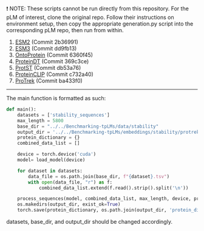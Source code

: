 :exclamation: NOTE: These scripts cannot be run directly from this repository. For the pLM of interest, clone the original repo. Follow their instructions on environment setup, then copy the appropriate generation.py script into the corresponding pLM repo, then run from within.

1. [ESM2](https://github.com/facebookresearch/esm) (Commit 2b36991)
2. [ESM3](https://github.com/evolutionaryscale/esm) (Commit dd9fb13)
3. [OntoProtein](https://github.com/zjunlp/OntoProtein) (Commit 6360f45)
4. [ProteinDT](https://github.com/chao1224/ProteinDT) (Commit 369c3ce)
5. [ProtST](https://github.com/DeepGraphLearning/ProtST) (Commit db53a76)
6. [ProteinCLIP](https://github.com/wukevin/proteinclip) (Commit c732a40)
7. [ProTrek](https://github.com/westlake-repl/ProTrek) (Commit ba433f0)

---
The main function is formatted as such:
```python
def main():
    datasets = ['stability_sequences']
    max_length = 5800
    base_dir = "../../Benchmarking-tpLMs/data/stability"
    output_dir = '../../Benchmarking-tpLMs/embeddings/stability/protrek'
    protein_dictionary = {}
    combined_data_list = []

    device = torch.device('cuda')
    model= load_model(device)

    for dataset in datasets:
        data_file = os.path.join(base_dir, f"{dataset}.tsv")
        with open(data_file, "r") as f:
            combined_data_list.extend(f.read().strip().split('\n'))

    process_sequences(model, combined_data_list, max_length, device, protein_dictionary)
    os.makedirs(output_dir, exist_ok=True)
    torch.save(protein_dictionary, os.path.join(output_dir, 'protein_dictionary.pt'))
```
datasets, base_dir, and output_dir should be changed accordingly.
